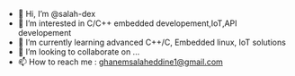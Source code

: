 - 👋 Hi, I’m @salah-dex
- 👀 I’m interested in C/C++ embedded developement,IoT,API developement
- 🌱 I’m currently learning advanced C++/C, Embedded linux, IoT solutions
- 💞️ I’m looking to collaborate on ...
- 📫 How to reach me : ghanemsalaheddine1@gmail.com

